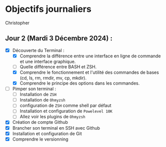 # Objectifs journaliers

Christopher

## Jour 2 (Mardi 3 Décembre 2024) :

- [X] Découverte du Terminal :
  - [X] Comprendre la différence entre une interface en ligne de commande et une interface graphique.
  - [ ] Quelle différence entre BASH et ZSH.
  - [X] Comprendre le fonctionnement et l'utilité des commandes de bases (cd, ls, rm, rmdir, mv, cp, mkdir).
  - [X] Comprendre le principe des options dans les commandes.
- [ ] Pimper son terminal :
  - [ ] Installation de `ZSH`
  - [ ] Installation de `Ohmyzsh`
  - [ ] configuration de `ZSH` comme shell par défaut
  - [ ] Installation et configuration de `Powelevel 10K`
  - [ ] Allez voir les plugins de `Ohmyzsh`
- [X] Création de compte Github
- [X] Brancher son terminal en SSH avec Github
- [X] Installation et configuration de Git
- [X] Comprendre le versionning